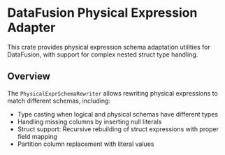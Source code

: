 # DataFusion Physical Expression Adapter

This crate provides physical expression schema adaptation utilities for DataFusion, with support for complex nested struct type handling.

## Overview

The `PhysicalExprSchemaRewriter` allows rewriting physical expressions to match different schemas, including:

- Type casting when logical and physical schemas have different types
- Handling missing columns by inserting null literals
- Struct support: Recursive rebuilding of struct expressions with proper field mapping
- Partition column replacement with literal values
